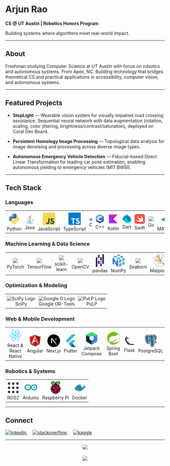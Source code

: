 # Arjun Rao

**CS @ UT Austin | Robotics Honors Program**

Building systems where algorithms meet real-world impact.

---

## About

Freshman studying Computer Science at UT Austin with focus on robotics and autonomous systems. From Apex, NC. Building technology that bridges theoretical CS and practical applications in accessibility, computer vision, and autonomous systems.

---

## Featured Projects

- **StepLight** — Wearable vision system for visually impaired road crossing assistance. Sequential neural network with data augmentation (rotation, scaling, color jittering, brightness/contrast/saturation), deployed on Coral Dev Board.

- **Persistent Homology Image Processing** — Topological data analysis for image denoising and processing across diverse image types.

- **Autonomous Emergency Vehicle Detection** — Fiducial-based Direct Linear Transformation for leading car pose estimation, enabling autonomous yielding to emergency vehicles (MIT BWSI).

---

## Tech Stack

### Languages  
<table style="width: 100%; border: none; margin-bottom: 10px;">
  <tr style="text-align:center;">
    <td style="border: none; padding: 5px;">
      <img src="https://raw.githubusercontent.com/devicons/devicon/master/icons/python/python-original.svg" width="40" /><br>Python
    </td>
    <td style="border: none; padding: 5px;">
      <img src="https://raw.githubusercontent.com/devicons/devicon/master/icons/java/java-original.svg" width="40" /><br>Java
    </td>
    <td style="border: none; padding: 5px;">
      <img src="https://raw.githubusercontent.com/devicons/devicon/master/icons/javascript/javascript-original.svg" width="40" /><br>JavaScript
    </td>
    <td style="border: none; padding: 5px;">
      <img src="https://raw.githubusercontent.com/devicons/devicon/master/icons/typescript/typescript-original.svg" width="40" /><br>TypeScript
    </td>
    <td style="border: none; padding: 5px;">
      <img src="https://raw.githubusercontent.com/devicons/devicon/master/icons/c/c-original.svg" width="40" /><br>C
    </td>
    <td style="border: none; padding: 5px;">
      <img src="https://raw.githubusercontent.com/devicons/devicon/master/icons/cplusplus/cplusplus-original.svg" width="40" /><br>C++
    </td>
    <td style="border: none; padding: 5px;">
      <img src="https://raw.githubusercontent.com/devicons/devicon/master/icons/kotlin/kotlin-original.svg" width="40" /><br>Kotlin
    </td>
    <td style="border: none; padding: 5px;">
      <img src="https://raw.githubusercontent.com/devicons/devicon/master/icons/dart/dart-original.svg" width="40" /><br>Dart
    </td>
    <td style="border: none; padding: 5px;">
      <img src="https://raw.githubusercontent.com/devicons/devicon/master/icons/swift/swift-original.svg" width="40" /><br>Swift
    </td>
    <td style="border: none; padding: 5px;">
      <img src="https://cdn.worldvectorlogo.com/logos/go-6.svg" width="40" /><br>Go
    </td>
    <td style="border: none; padding: 5px;">
      <img src="https://raw.githubusercontent.com/devicons/devicon/master/icons/matlab/matlab-original.svg" width="40" /><br>MATLAB
    </td>
  </tr>
</table>

### Machine Learning & Data Science  
<table style="width: 100%; border: none; margin-bottom: 10px;">
  <tr style="text-align:center;">
    <td style="border: none; padding: 5px;">
      <img src="https://www.vectorlogo.zone/logos/pytorch/pytorch-icon.svg" width="40" /><br>PyTorch
    </td>
    <td style="border: none; padding: 5px;">
      <img src="https://www.vectorlogo.zone/logos/tensorflow/tensorflow-icon.svg" width="40" /><br>TensorFlow
    </td>
    <td style="border: none; padding: 5px;">
      <img src="https://upload.wikimedia.org/wikipedia/commons/0/05/Scikit_learn_logo_small.svg" width="40" /><br>scikit-learn
    </td>
    <td style="border: none; padding: 5px;">
      <img src="https://www.vectorlogo.zone/logos/opencv/opencv-icon.svg" width="40" /><br>OpenCV
    </td>
    <td style="border: none; padding: 5px;">
      <img src="https://raw.githubusercontent.com/devicons/devicon/master/icons/pandas/pandas-original.svg" width="40" /><br>pandas
    </td>
    <td style="border: none; padding: 5px;">
      <img src="https://raw.githubusercontent.com/devicons/devicon/master/icons/numpy/numpy-original.svg" width="40" /><br>NumPy
    </td>
    <td style="border: none; padding: 5px;">
      <img src="https://seaborn.pydata.org/_images/logo-mark-lightbg.svg" width="40" /><br>Seaborn
    </td>
    <td style="border: none; padding: 5px;">
      <img src="https://raw.githubusercontent.com/devicons/devicon/master/icons/matplotlib/matplotlib-original.svg" width="40" /><br>Matplotlib
    </td>
  </tr>
</table>

### Optimization & Modeling  
<table style="width: 100%; border: none; margin-bottom: 10px;">
  <tr style="text-align:center;">
    <td style="border: none; padding: 5px;">
      <img src="https://pypi-camo.freetls.fastly.net/e04fcdcd86e25efd2d53f9dd07e2e57e95969f4b/68747470733a2f2f7261772e67697468756275736572636f6e74656e742e636f6d2f73636970792f73636970792f6d61696e2f646f632f736f757263652f5f7374617469632f6c6f676f2e737667" width="40" alt="SciPy Logo" /><br>SciPy
    </td>
    <td style="border: none; padding: 5px;">
      <img src="https://static.dezeen.com/uploads/2025/05/sq-google-g-logo-update_dezeen_2364_col_0-852x852.jpg" width="40" alt="Google G Logo" /><br>Google OR-Tools
    </td>
    <td style="border: none; padding: 5px;">
      <img src="https://pulpproject.org/pulpcore/docs/assets/pulp_logo_big.png" width="40" alt="PuLP Logo" /><br>PuLP
    </td>
  </tr>
</table>

### Web & Mobile Development  
<table style="width: 100%; border: none; margin-bottom: 10px;">
  <tr style="text-align:center;">
    <td style="border: none; padding: 5px;">
      <img src="https://raw.githubusercontent.com/devicons/devicon/master/icons/react/react-original.svg" width="40" /><br>React & React Native
    </td>
    <td style="border: none; padding: 5px;">
      <img src="https://raw.githubusercontent.com/devicons/devicon/master/icons/angularjs/angularjs-original.svg" width="40" /><br>Angular
    </td>
    <td style="border: none; padding: 5px;">
      <img src="https://raw.githubusercontent.com/devicons/devicon/master/icons/nextjs/nextjs-original.svg" width="40" /><br>Next.js
    </td>
    <td style="border: none; padding: 5px;">
      <img src="https://raw.githubusercontent.com/devicons/devicon/master/icons/flutter/flutter-original.svg" width="40" /><br>Flutter
    </td>
    <td style="border: none; padding: 5px;">
      <img src="https://raw.githubusercontent.com/devicons/devicon/master/icons/jetpackcompose/jetpackcompose-original.svg" width="40" /><br>Jetpack Compose
    </td>
    <td style="border: none; padding: 5px;">
      <img src="https://raw.githubusercontent.com/devicons/devicon/master/icons/spring/spring-original.svg" width="40" /><br>Spring Boot
    </td>
    <td style="border: none; padding: 5px;">
      <img src="https://raw.githubusercontent.com/devicons/devicon/master/icons/flask/flask-original.svg" width="40" /><br>Flask
    </td>
    <td style="border: none; padding: 5px;">
      <img src="https://raw.githubusercontent.com/devicons/devicon/master/icons/postgresql/postgresql-original.svg" width="40" /><br>PostgreSQL
    </td>
  </tr>
</table>

### Robotics & Systems  
<table style="width: 100%; border: none;">
  <tr style="text-align:center;">
    <td style="border: none; padding: 5px;">
      <img src="https://raw.githubusercontent.com/devicons/devicon/master/icons/ros/ros-original.svg" width="40" /><br>ROS2
    </td>
    <td style="border: none; padding: 5px;">
      <img src="https://raw.githubusercontent.com/devicons/devicon/master/icons/arduino/arduino-original.svg" width="40" /><br>Arduino
    </td>
    <td style="border: none; padding: 5px;">
      <img src="https://raw.githubusercontent.com/devicons/devicon/master/icons/raspberrypi/raspberrypi-original.svg" width="40" /><br>Raspberry Pi
    </td>
    <td style="border: none; padding: 5px;">
      <img src="https://raw.githubusercontent.com/devicons/devicon/master/icons/docker/docker-original.svg" width="40" /><br>Docker
    </td>
  </tr>
</table>

---

## Connect

<p>
  <a href="https://linkedin.com/in/rao-arjun" target="_blank" style="margin-right: 15px;">
    <img src="https://raw.githubusercontent.com/rahuldkjain/github-profile-readme-generator/master/src/images/icons/Social/linked-in-alt.svg" alt="linkedin" height="30" width="40" />
  </a>
  <a href="https://stackoverflow.com/users/19096016" target="_blank" style="margin-right: 15px;">
    <img src="https://raw.githubusercontent.com/rahuldkjain/github-profile-readme-generator/master/src/images/icons/Social/stack-overflow.svg" alt="stackoverflow" height="30" width="40" />
  </a>
  <a href="https://kaggle.com/raorjun" target="_blank">
    <img src="https://raw.githubusercontent.com/rahuldkjain/github-profile-readme-generator/master/src/images/icons/Social/kaggle.svg" alt="kaggle" height="30" width="40" />
  </a>
</p>

---

<div align="center">
  <img src="https://github-readme-stats.vercel.app/api?username=raorjun&show_icons=true&theme=default&hide_border=true" />
  <br><br>
  <img src="https://github-readme-stats.vercel.app/api/top-langs/?username=raorjun&layout=compact&theme=default&hide_border=true" />
</div>
